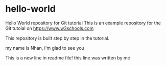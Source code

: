 # hello-world
Hello World repository for Git tutorial
This is an example repository for the Git tutoial on https://www.w3schools.com

This repository is built step by step in the tutorial.

my name is Nhan, i'm glad to see you


This is a new line in readme file!
this line was written by me
